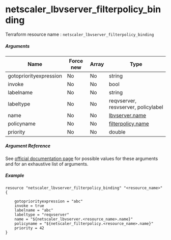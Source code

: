 # netscaler_lbvserver_filterpolicy_binding

Terraform resource name : ```netscaler_lbvserver_filterpolicy_binding```

##### Arguments

| Name | Force new | Array | Type |
|----|----|----|----|
|gotopriorityexpression|No|No|string|
|invoke|No|No|bool|
|labelname|No|No|string|
|labeltype|No|No|reqvserver, resvserver, policylabel|
|name|No|No|[lbvserver.name](/doc/resources/lbvserver.md)|
|policyname|No|No|[filterpolicy.name](/doc/resources/filterpolicy.md)|
|priority|No|No|double|


##### Argument Reference

See [official documentation page](https://developer-docs.citrix.com/projects/netscaler-nitro-api/en/11.0/configuration/load-balancing/lbvserver_filterpolicy_binding/lbvserver_filterpolicy_binding/) for possible values for these arguments and for an exhaustive list of arguments.

##### Example

```
resource "netscaler_lbvserver_filterpolicy_binding" "<resource_name>" {

    gotopriorityexpression = "abc"
    invoke = true
    labelname = "abc"
    labeltype = "reqvserver"
    name = "${netscaler_lbvserver.<resource_name>.name}"
    policyname = "${netscaler_filterpolicy.<resource_name>.name}"
    priority = 42
}
```

